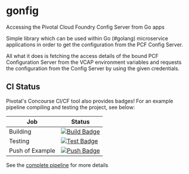 # gonfig

Accessing the Pivotal Cloud Foundry Config Server from Go apps

Simple library which can be used within Go (#golang) microservice applications in order to get the
configuration from the PCF Config Server.

All what it does is fetching the access details of the bound PCF Configuration Server from the
VCAP environment variables and requests the configuration from the Config Server by using the given
credentials.

## CI Status

Pivotal's Concourse CI/CF tool also provides badges! For an example pipeline compiling and testing the project, see below:

| Job | Status |
|---------|--------|
| Building | [![Build Badge](http://ci.route.today/api/v1/teams/main/pipelines/gonfig/jobs/building/badge)](http://ci.route.today/teams/main/pipelines/gonfig/jobs/building) |
| Testing | [![Test Badge](http://ci.route.today/api/v1/teams/main/pipelines/gonfig/jobs/testing/badge)](http://ci.route.today/teams/main/pipelines/gonfig/jobs/testing) |
| Push of Example | [![Push Badge](http://ci.route.today/api/v1/teams/main/pipelines/gonfig/jobs/example/badge)](http://ci.route.today/teams/main/pipelines/gonfig/jobs/example) |

See the [complete pipeline](http://ci.route.today/teams/main/pipelines/gonfig) for more details
